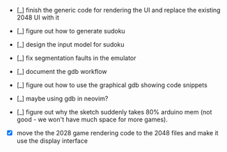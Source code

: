 - [_] finish the generic code for rendering the UI and replace the existing 2048 UI with it
- [_] figure out how to generate sudoku
- [_] design the input model for sudoku

- [_] fix segmentation faults in the emulator
- [_] document the gdb workflow
- [_] figure out how to use the graphical gdb showing code snippets
- [_] maybe using gdb in neovim?
- [_] figure out why the sketch suddenly takes 80% arduino mem (not good - we won't have much space for more games).

- [x] move the the 2028 game rendering code to the 2048 files and make it use the
     display interface
